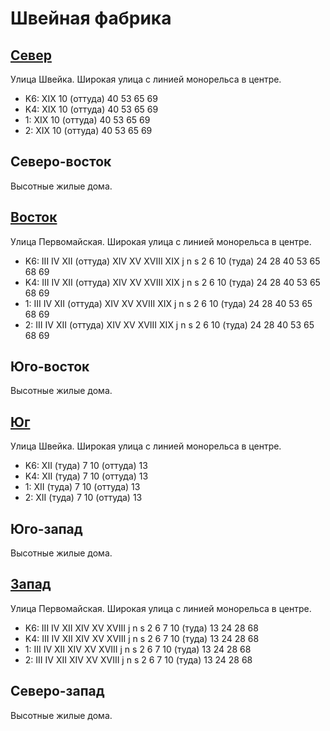 # Швейная фабрика

## [Север](./440080.md)

Улица Швейка.
Широкая улица с линией монорельса в центре.

* K6:   XIX
        10 (оттуда) 40  53  65  69
* K4:   XIX
        10 (оттуда) 40  53  65  69
* 1:    XIX
        10 (оттуда) 40  53  65  69
* 2:    XIX
        10 (оттуда) 40  53  65  69

## Северо-восток

Высотные жилые дома.

## [Восток](./445080.md)

Улица Первомайская.
Широкая улица с линией монорельса в центре.

* K6:   III IV  XII (оттуда)    XIV XV  XVIII   XIX
        j   n   s
        2   6   10 (туда)   24  28  40  53  65  68  69
* K4:   III IV  XII (оттуда)    XIV XV  XVIII   XIX
        j   n   s
        2   6   10 (туда)   24  28  40  53  65  68  69
* 1:    III IV  XII (оттуда)    XIV XV  XVIII   XIX
        j   n   s
        2   6   10 (туда)   24  28  40  53  65  68  69
* 2:    III IV  XII (оттуда)    XIV XV  XVIII   XIX
        j   n   s
        2   6   10 (туда)   24  28  40  53  65  68  69

## Юго-восток

Высотные жилые дома.

## [Юг](./440100.md)

Улица Швейка.
Широкая улица с линией монорельса в центре.

* K6:   XII (туда)
        7   10 (оттуда) 13
* K4:   XII (туда)
        7   10 (оттуда) 13
* 1:    XII (туда)
        7   10 (оттуда) 13
* 2:    XII (туда)
        7   10 (оттуда) 13

## Юго-запад

Высотные жилые дома.

## [Запад](./430090.md)

Улица Первомайская.
Широкая улица с линией монорельса в центре.

* K6:   III IV  XII XIV XV  XVIII
        j   n   s
        2   6   7   10 (туда)   13  24  28  68
* K4:   III IV  XII XIV XV  XVIII
        j   n   s
        2   6   7   10 (туда)   13  24  28  68
* 1:    III IV  XII XIV XV  XVIII
        j   n   s
        2   6   7   10 (туда)   13  24  28  68
* 2:    III IV  XII XIV XV  XVIII
        j   n   s
        2   6   7   10 (туда)   13  24  28  68

## Северо-запад

Высотные жилые дома.
